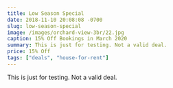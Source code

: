 ```yaml
---
title: Low Season Special
date: 2018-11-10 20:08:08 -0700
slug: low-season-special
image: /images/orchard-view-3br/22.jpg
caption: 15% Off Bookings in March 2020
summary: This is just for testing. Not a valid deal.
price: 15% Off
tags: ["deals", "house-for-rent"]
---
```

This is just for testing. Not a valid deal.


